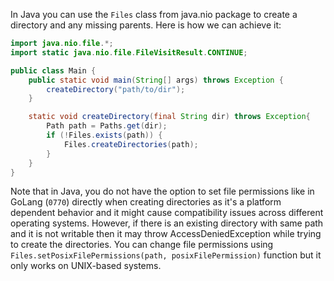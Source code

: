 In Java you can use the `Files` class from java.nio package to create a directory and any missing parents. Here is how we can achieve it:

```java
import java.nio.file.*;
import static java.nio.file.FileVisitResult.CONTINUE;

public class Main {
    public static void main(String[] args) throws Exception {
        createDirectory("path/to/dir");
    }

    static void createDirectory(final String dir) throws Exception{
        Path path = Paths.get(dir);
        if (!Files.exists(path)) {
            Files.createDirectories(path);
        }
    }
}
```

Note that in Java, you do not have the option to set file permissions like in GoLang (`0770`) directly when creating directories as it's a platform dependent behavior and it might cause compatibility issues across different operating systems. However, if there is an existing directory with same path and it is not writable then it may throw AccessDeniedException while trying to create the directories.
You can change file permissions using `Files.setPosixFilePermissions(path, posixFilePermission)` function but it only works on UNIX-based systems.
